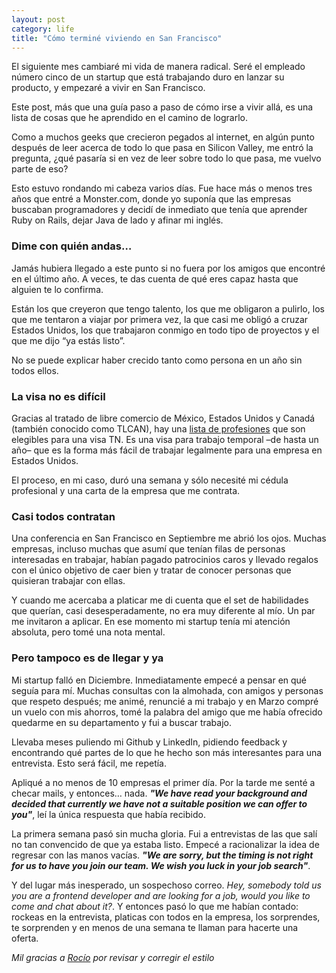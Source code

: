 ```yaml
---
layout: post
category: life
title: "Cómo terminé viviendo en San Francisco"
---
```


<h1 style="display: none">abcde</h1>

El siguiente mes cambiaré mi vida de manera radical. Seré el empleado número cinco de un startup que está trabajando duro en lanzar su producto, y empezaré a vivir en San Francisco. 

Este post, más que una guía paso a paso de cómo irse a vivir allá, es una lista de cosas que he aprendido en el camino de lograrlo.

Como a muchos geeks que crecieron pegados al internet, en algún punto después de leer acerca de todo lo que pasa en Silicon Valley, me entró la pregunta, ¿qué pasaría si en vez de leer sobre todo lo que pasa, me vuelvo parte de eso?

Esto estuvo rondando mi cabeza varios días. Fue hace más o menos tres años que entré a Monster.com, donde yo suponía que las empresas buscaban programadores y decidí de inmediato que tenía que aprender Ruby on Rails, dejar Java de lado y afinar mi inglés.

### Dime con quién andas…
Jamás hubiera llegado a este punto si no fuera por los amigos que encontré en el último año. A veces, te das cuenta de qué eres capaz hasta que alguien te lo confirma.

Están los que creyeron que tengo talento, los que me obligaron a pulirlo, los que me tentaron a viajar por primera vez, la que casi me obligó a cruzar Estados Unidos, los que trabajaron conmigo en todo tipo de proyectos y el que me dijo “ya estás listo”.

No se puede explicar haber crecido tanto como persona en un año sin todos ellos.

### La visa no es difícil
Gracias al tratado de libre comercio de México, Estados Unidos y Canadá (también conocido como TLCAN), hay una [lista de profesiones](http://www.nafta-sec-alena.org/en/view.aspx?x=343&mtpiID=147#Ap1603.D.1) que son elegibles para una visa TN. Es una visa para trabajo temporal –de hasta un año– que es la forma más fácil de trabajar legalmente para una empresa en Estados Unidos.

El proceso, en mi caso, duró  una semana y sólo necesité mi cédula profesional y una carta de la empresa que me contrata.

### Casi todos contratan
Una conferencia en San Francisco en Septiembre me abrió los ojos. Muchas empresas, incluso muchas que asumí que tenían filas de personas interesadas en trabajar, habían pagado patrocinios caros y llevado regalos con el único objetivo de caer bien y tratar de conocer personas que quisieran trabajar con ellas.

Y cuando me acercaba a platicar me di cuenta que el set de habilidades que querían, casi desesperadamente, no era muy diferente al mío. Un par me invitaron a aplicar. En ese momento mi startup tenía mi atención absoluta, pero tomé una nota mental.

### Pero tampoco es de llegar y ya
Mi startup falló en Diciembre. Inmediatamente empecé a pensar en qué seguía para mí. Muchas consultas con la almohada, con amigos y personas que respeto después; me animé, renuncié a mi trabajo y en Marzo compré un vuelo con mis ahorros, tomé la palabra del amigo que me había ofrecido quedarme en su departamento y fui a buscar trabajo.

Llevaba meses puliendo mi Github y LinkedIn, pidiendo feedback y encontrando qué partes de lo que he hecho son más interesantes para una entrevista. Esto será fácil, me repetía.

Apliqué a no menos de 10 empresas el primer día. Por la tarde me senté a checar mails, y entonces… nada. ***"We have read your background and decided that currently we have not a suitable position we can offer to you"***, leí la única respuesta que había recibido.

La primera semana pasó sin mucha gloria. Fui a entrevistas de las que salí no tan convencido de que ya estaba listo. Empecé a racionalizar la idea de regresar con las manos vacías. ***"We are sorry, but the timing is not right for us to have you join our team. We wish you luck in your job search"***.

Y del lugar más inesperado, un sospechoso correo. *Hey, somebody told us you are a frontend developer and are looking for a job, would you like to come and chat about it?*. Y entonces pasó lo que me habían contado: rockeas en la entrevista, platicas con todos en la empresa, los sorprendes, te sorprenden y en menos de una semana te llaman para hacerte una oferta. 

*Mil gracias a [Rocío](http://twitter.com/lachinous) por revisar y corregir el estilo*